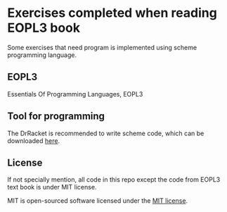 Exercises completed when reading EOPL3 book
=================================

Some exercises that need program is implemented using scheme programming language.

EOPL3
-----

Essentials Of Programming Languages, EOPL3 

Tool for programming
--------------------

The DrRacket is recommended to write scheme code, which can be downloaded [here](https://download.racket-lang.org/).

License
-------

If not specially mention, all code in this repo except the code from EOPL3 text book is under MIT license.

MIT is open-sourced software licensed under the [MIT license](http://opensource.org/licenses/MIT).
